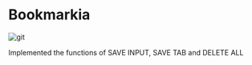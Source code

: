 # Bookmarkia

![git](https://user-images.githubusercontent.com/68046238/210409542-1fb13c23-1a9d-4dc2-a43d-4a3858ee8fa6.jpg)

Implemented the functions of SAVE INPUT, SAVE TAB and DELETE ALL
